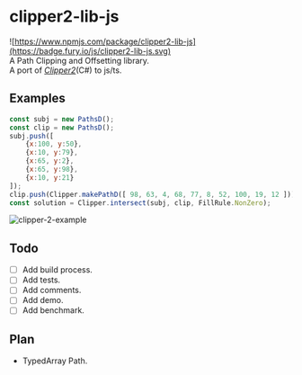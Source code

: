 # clipper2-lib-js  
![https://www.npmjs.com/package/clipper2-lib-js](https://badge.fury.io/js/clipper2-lib-js.svg)  
A Path Clipping and Offsetting library.  
A port of _[Clipper2](https://github.com/AngusJohnson/Clipper2)_(C#) to js/ts.  

## Examples  

```javascript
const subj = new PathsD();
const clip = new PathsD();
subj.push([
    {x:100, y:50},
    {x:10, y:79},
    {x:65, y:2},
    {x:65, y:98},
    {x:10, y:21}
]);
clip.push(Clipper.makePathD([ 98, 63, 4, 68, 77, 8, 52, 100, 19, 12 ]));
const solution = Clipper.intersect(subj, clip, FillRule.NonZero);
```

![clipper-2-example](https://github.com/uma-neko/clipper2-lib-js/assets/36249844/e13e74e6-ef12-4512-a4f2-6e226a9234c5)

## Todo
- [ ] Add build process.  
- [ ] Add tests.  
- [ ] Add comments.  
- [ ] Add demo.  
- [ ] Add benchmark.  

## Plan
- TypedArray Path.  
